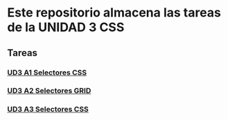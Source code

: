 # Este repositorio almacena las tareas de la UNIDAD 3 CSS

## Tareas

### [UD3 A1 Selectores CSS](./UD3%20A1%20SELECTORES%20CSS/)
### [UD3 A2 Selectores GRID](./UD3%20A2%20CSS%20GRID/)
### [UD3 A3 Selectores CSS](./UD3%20A3%20SELECTORES%20CSS/)

